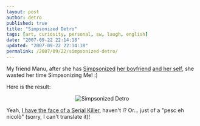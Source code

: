 ```yaml
---
layout: post
author: detro
published: true
title: "Simpsonized Detro"
tags: [art, curiosity, personal, sw, laugh, english]
date: "2007-09-22 22:14:18"
updated: "2007-09-22 22:14:18"
permalink: /2007/09/22/simpsonized-detro/
---
```


My friend Manu, after she has <a href="http://www.simpsonizeme.com/">Simpsonized</a> <a href="http://blog.neminis.org/">her boyfriend</a> <a href="http://secretum.neminis.org/siamo-la-coppia-piu-bella-del-web.html">and her self</a>, she wasted her time Simpsonizing Me! :)

Here is the result:
<div align="center"><img src='http://www.detronizator.org/wp-content/uploads/2007/09/simpsonized-detro.png' alt='Simpsonized Detro' />
</div>

Yeah, <a href="http://www.detronizator.org/2007/09/15/jigsaw-autopsy/">I have the face of a Serial Killer</a>, haven't I? Or... just of a "pesc eh nicolò" (sorry, I can't translate it)!

